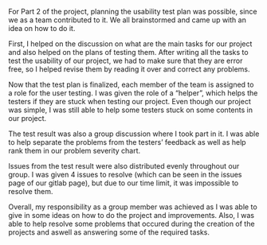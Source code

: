 For Part 2 of the project, planning the usability test plan was possible, since we as a team contributed to it. We all brainstormed and came up with an idea on how to do it. 

First, I helped on the discussion on what are the main tasks for our project and also helped on the plans of testing them. After writing all the tasks to test the usability of our project, we had to make sure that they are error free, so I helped revise them by reading it over and correct any problems. 

Now that the test plan is finalized, each member of the team is assigned to a role for the user testing. I was given the role of a “helper”, which helps the testers if they are stuck when testing our project. Even though our project was simple, I was still able to help some testers stuck on some contents in our project.

The test result was also a group discussion where I took part in it. I was able to help separate the problems from the testers’ feedback as well as help rank them in our problem severity chart. 

Issues from the test result were also distributed evenly throughout our group. I was given 4 issues to resolve (which can be seen in the issues page of our gitlab page), but due to our time limit, it was impossible to resolve them. 

Overall, my responsibility as a group member was achieved as I was able to give in some ideas on how to do the project and improvements. Also, I was able to help resolve some problems that occured during the creation of the projects and aswell as answering some of the required tasks. 
